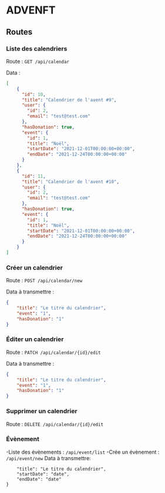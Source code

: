 # ADVENFT

## Routes

### Liste des calendriers

Route : `GET /api/calendar`

Data :

```json
[
    {
      "id": 10,
      "title": "Calendrier de l'avent #9",
      "user": {
        "id": 2,
        "email": "test@test.com"
      },
      "hasDonation": true,
      "event": {
        "id": 1,
        "title": "Noël",
        "startDate": "2021-12-01T00:00:00+00:00",
        "endDate": "2021-12-24T00:00:00+00:00"
      }
    },
    {
      "id": 11,
      "title": "Calendrier de l'avent #10",
      "user": {
        "id": 2,
        "email": "test@test.com"
      },
      "hasDonation": true,
      "event": {
        "id": 1,
        "title": "Noël",
        "startDate": "2021-12-01T00:00:00+00:00",
        "endDate": "2021-12-24T00:00:00+00:00"
      }
    }
]
```

### Créer un calendrier

Route : `POST /api/calendar/new`

Data à transmettre :

```json
{
    "title": "Le titre du calendrier",
    "event": "1",
    "hasDonation": "1"
}
```

### Éditer un calendrier

Route : `PATCH /api/calendar/{id}/edit`

Data à transmettre :

```json
{
    "title": "Le titre du calendrier",
    "event": "1",
    "hasDonation": "1"
}
```

### Supprimer un calendrier

Route : `DELETE /api/calendar/{id}/edit`


### Évènement

-Liste des évènements : `/api/event/list`
-Crée un évènement : `/api/event/new` 
Data à transmettre:
```json{
    "title": "Le titre du calendrier",
    "startDate": "date",
    "endDate": "date"
}
```

